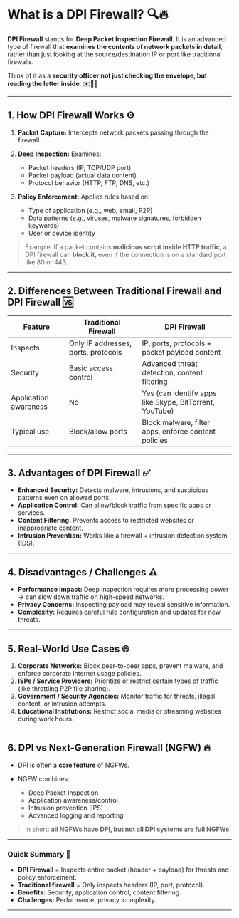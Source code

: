 

# What is a DPI Firewall? 🔍🔥

**DPI Firewall** stands for **Deep Packet Inspection Firewall**. It is an advanced type of firewall that **examines the contents of network packets in detail**, rather than just looking at the source/destination IP or port like traditional firewalls.

Think of it as a **security officer not just checking the envelope, but reading the letter inside**. ✉️🕵️‍♂️

---

## 1. How DPI Firewall Works ⚙️

1. **Packet Capture:** Intercepts network packets passing through the firewall.
2. **Deep Inspection:** Examines:

   * Packet headers (IP, TCP/UDP port)
   * Packet payload (actual data content)
   * Protocol behavior (HTTP, FTP, DNS, etc.)
3. **Policy Enforcement:** Applies rules based on:

   * Type of application (e.g., web, email, P2P)
   * Data patterns (e.g., viruses, malware signatures, forbidden keywords)
   * User or device identity

> Example: If a packet contains **malicious script inside HTTP traffic**, a DPI firewall can **block it**, even if the connection is on a standard port like 80 or 443.

---

## 2. Differences Between Traditional Firewall and DPI Firewall 🆚

| Feature               | Traditional Firewall                | DPI Firewall                                            |
| --------------------- | ----------------------------------- | ------------------------------------------------------- |
| Inspects              | Only IP addresses, ports, protocols | IP, ports, protocols + packet payload content           |
| Security              | Basic access control                | Advanced threat detection, content filtering            |
| Application awareness | No                                  | Yes (can identify apps like Skype, BitTorrent, YouTube) |
| Typical use           | Block/allow ports                   | Block malware, filter apps, enforce content policies    |

---

## 3. Advantages of DPI Firewall ✅

* **Enhanced Security:** Detects malware, intrusions, and suspicious patterns even on allowed ports.
* **Application Control:** Can allow/block traffic from specific apps or services.
* **Content Filtering:** Prevents access to restricted websites or inappropriate content.
* **Intrusion Prevention:** Works like a firewall + intrusion detection system (IDS).

---

## 4. Disadvantages / Challenges ⚠️

* **Performance Impact:** Deep inspection requires more processing power → can slow down traffic on high-speed networks.
* **Privacy Concerns:** Inspecting payload may reveal sensitive information.
* **Complexity:** Requires careful rule configuration and updates for new threats.

---

## 5. Real-World Use Cases 🌐

1. **Corporate Networks:** Block peer-to-peer apps, prevent malware, and enforce corporate internet usage policies.
2. **ISPs / Service Providers:** Prioritize or restrict certain types of traffic (like throttling P2P file sharing).
3. **Government / Security Agencies:** Monitor traffic for threats, illegal content, or intrusion attempts.
4. **Educational Institutions:** Restrict social media or streaming websites during work hours.

---

## 6. DPI vs Next-Generation Firewall (NGFW) 🔥

* DPI is often a **core feature** of NGFWs.
* NGFW combines:

  * Deep Packet Inspection
  * Application awareness/control
  * Intrusion prevention (IPS)
  * Advanced logging and reporting

> In short: **all NGFWs have DPI, but not all DPI systems are full NGFWs**.

---

### Quick Summary 📌

* **DPI Firewall** = Inspects entire packet (header + payload) for threats and policy enforcement.
* **Traditional firewall** = Only inspects headers (IP, port, protocol).
* **Benefits:** Security, application control, content filtering.
* **Challenges:** Performance, privacy, complexity.

---